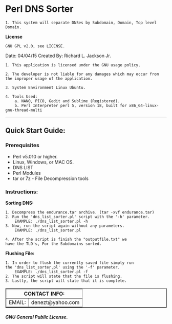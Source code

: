 # Perl DNS Sorter

```
1. This system will separate DNSes by Subdomain, Domain, Top level Domain.
```

**License**
```
GNU GPL v2.0, see LICENSE.
```
<div>
Date: 		04/04/15 
Created By: 	Richard L. Jackson Jr.
</div>

	1. This application is licensed under the GNU usage policy.

	2. The developer is not liable for any damages which may occur from the improper usage of the application.

	3. System Environment Linux Ubuntu.

	4. Tools Used:
		a. NANO, PICO, Gedit and Sublime (Registered).
		b. Perl Interpreter perl 5, version 18, built for x86_64-linux-gnu-thread-multi
----

## Quick Start Guide:

### Prerequisites

* Perl v5.010 or higher.
* Linux, Windows, or MAC OS.
* DNS LIST
* Perl Modules 
* tar or 7z - File Decompression tools 

### Instructions:

**Sorting DNS:**

	1. Decompress the endurance.tar archive. (tar -xvf endurance.tar)
	2. Run the 'dns_list_sorter.pl' script with the '-h' parameter.
		EXAMPLE: ./dns_list_sorter.pl -h
	3. Now, run the script again without any parameters.
		EXAMPLE: ./dns_list_sorter.pl

	4. After the script is finish the "outputfile.txt" we 
	have the TLD's, For the Subdomains sorted.

**Flushing File:**

	1. In order to flush the currently saved file simply run
	the 'dns_list_sorter.pl' using the '-f' parameter.
		EXAMPLE: ./dns_list_sorter.pl -f
	2. The script will state that the file is flushing.
	3. Lastly, the script will state that it is complete.



<table border='2'>
<tr>
	<th colspan=2>CONTACT INFO:</th>
</tr>
<tr>
	<td>EMAIL:</td><td> denezt@yahoo.com</td>
</tr>
</table>

<h5> GNU General Public License.</h5>
